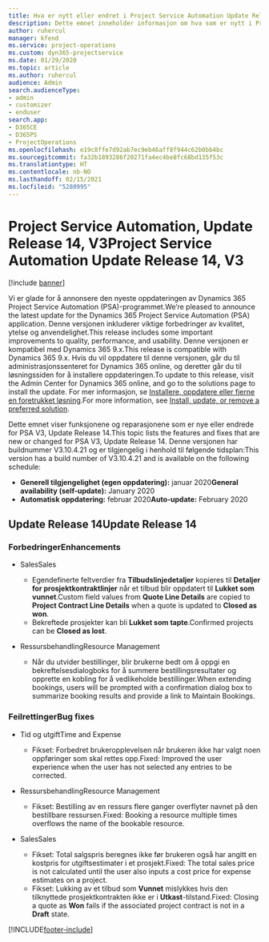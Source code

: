 ```yaml
---
title: Hva er nytt eller endret i Project Service Automation Update Release 14, V3
description: Dette emnet inneholder informasjon om hva som er nytt i Project Service Automation Update Release 14 V3.
author: ruhercul
manager: kfend
ms.service: project-operations
ms.custom: dyn365-projectservice
ms.date: 01/29/2020
ms.topic: article
ms.author: ruhercul
audience: Admin
search.audienceType:
- admin
- customizer
- enduser
search.app:
- D365CE
- D365PS
- ProjectOperations
ms.openlocfilehash: e19c8ffe7d92ab7ec9eb46aff8f944c62b0bb4bc
ms.sourcegitcommit: fa32b1893286f20271fa4ec4be8fc68bd135f53c
ms.translationtype: HT
ms.contentlocale: nb-NO
ms.lasthandoff: 02/15/2021
ms.locfileid: "5280995"
---
```

# <a name="project-service-automation-update-release-14-v3"></a><span data-ttu-id="b0070-103">Project Service Automation, Update Release 14, V3</span><span class="sxs-lookup"><span data-stu-id="b0070-103">Project Service Automation Update Release 14, V3</span></span>

[!include [banner](../includes/psa-now-project-operations.md)]

<span data-ttu-id="b0070-104">Vi er glade for å annonsere den nyeste oppdateringen av Dynamics 365 Project Service Automation (PSA)-programmet.</span><span class="sxs-lookup"><span data-stu-id="b0070-104">We’re pleased to announce the latest update for the Dynamics 365 Project Service Automation (PSA) application.</span></span> <span data-ttu-id="b0070-105">Denne versjonen inkluderer viktige forbedringer av kvalitet, ytelse og anvendelighet.</span><span class="sxs-lookup"><span data-stu-id="b0070-105">This release includes some important improvements to quality, performance, and usability.</span></span> <span data-ttu-id="b0070-106">Denne versjonen er kompatibel med Dynamics 365 9.x.</span><span class="sxs-lookup"><span data-stu-id="b0070-106">This release is compatible with Dynamics 365 9.x.</span></span> <span data-ttu-id="b0070-107">Hvis du vil oppdatere til denne versjonen, går du til administrasjonssenteret for Dynamics 365 online, og deretter går du til løsningssiden for å installere oppdateringen.</span><span class="sxs-lookup"><span data-stu-id="b0070-107">To update to this release, visit the Admin Center for Dynamics 365 online, and go to the solutions page to install the update.</span></span> <span data-ttu-id="b0070-108">For mer informasjon, se [Installere, oppdatere eller fjerne en foretrukket løsning](https://docs.microsoft.com/power-platform/admin/install-remove-preferred-solution).</span><span class="sxs-lookup"><span data-stu-id="b0070-108">For more information, see [Install, update, or remove a preferred solution](https://docs.microsoft.com/power-platform/admin/install-remove-preferred-solution).</span></span>

<span data-ttu-id="b0070-109">Dette emnet viser funksjonene og reparasjonene som er nye eller endrede for PSA V3, Update Release 14.</span><span class="sxs-lookup"><span data-stu-id="b0070-109">This topic lists the features and fixes that are new or changed for PSA V3, Update Release 14.</span></span> <span data-ttu-id="b0070-110">Denne versjonen har buildnummer V3.10.4.21 og er tilgjengelig i henhold til følgende tidsplan:</span><span class="sxs-lookup"><span data-stu-id="b0070-110">This version has a build number of V3.10.4.21 and is available on the following schedule:</span></span>

- <span data-ttu-id="b0070-111">**Generell tilgjengelighet (egen oppdatering):** januar 2020</span><span class="sxs-lookup"><span data-stu-id="b0070-111">**General availability (self-update):** January 2020</span></span>
- <span data-ttu-id="b0070-112">**Automatisk oppdatering:** februar 2020</span><span class="sxs-lookup"><span data-stu-id="b0070-112">**Auto-update:** February 2020</span></span>

## <a name="update-release-14"></a><span data-ttu-id="b0070-113">Update Release 14</span><span class="sxs-lookup"><span data-stu-id="b0070-113">Update Release 14</span></span>

### <a name="enhancements"></a><span data-ttu-id="b0070-114">Forbedringer</span><span class="sxs-lookup"><span data-stu-id="b0070-114">Enhancements</span></span>

- <span data-ttu-id="b0070-115">Sales</span><span class="sxs-lookup"><span data-stu-id="b0070-115">Sales</span></span>

     - <span data-ttu-id="b0070-116">Egendefinerte feltverdier fra **Tilbudslinjedetaljer** kopieres til **Detaljer for prosjektkontraktlinjer** når et tilbud blir oppdatert til **Lukket som vunnet**.</span><span class="sxs-lookup"><span data-stu-id="b0070-116">Custom field values from **Quote Line Details** are copied to **Project Contract Line Details** when a quote is updated to **Closed as won**.</span></span>
     - <span data-ttu-id="b0070-117">Bekreftede prosjekter kan bli **Lukket som tapte**.</span><span class="sxs-lookup"><span data-stu-id="b0070-117">Confirmed projects can be **Closed as lost**.</span></span>

- <span data-ttu-id="b0070-118">Ressursbehandling</span><span class="sxs-lookup"><span data-stu-id="b0070-118">Resource Management</span></span>

     - <span data-ttu-id="b0070-119">Når du utvider bestillinger, blir brukerne bedt om å oppgi en bekreftelsesdialogboks for å summere bestillingsresultater og opprette en kobling for å vedlikeholde bestillinger.</span><span class="sxs-lookup"><span data-stu-id="b0070-119">When extending bookings, users will be prompted with a confirmation dialog box to summarize booking results and provide a link to Maintain Bookings.</span></span>


### <a name="bug-fixes"></a><span data-ttu-id="b0070-120">Feilrettinger</span><span class="sxs-lookup"><span data-stu-id="b0070-120">Bug fixes</span></span>

- <span data-ttu-id="b0070-121">Tid og utgift</span><span class="sxs-lookup"><span data-stu-id="b0070-121">Time and Expense</span></span>

     - <span data-ttu-id="b0070-122">Fikset: Forbedret brukeropplevelsen når brukeren ikke har valgt noen oppføringer som skal rettes opp.</span><span class="sxs-lookup"><span data-stu-id="b0070-122">Fixed: Improved the user experience when the user has not selected any entries to be corrected.</span></span>

- <span data-ttu-id="b0070-123">Ressursbehandling</span><span class="sxs-lookup"><span data-stu-id="b0070-123">Resource Management</span></span>

     - <span data-ttu-id="b0070-124">Fikset: Bestilling av en ressurs flere ganger overflyter navnet på den bestillbare ressursen.</span><span class="sxs-lookup"><span data-stu-id="b0070-124">Fixed: Booking a resource multiple times overflows the name of the bookable resource.</span></span>

- <span data-ttu-id="b0070-125">Sales</span><span class="sxs-lookup"><span data-stu-id="b0070-125">Sales</span></span>

     - <span data-ttu-id="b0070-126">Fikset: Total salgspris beregnes ikke før brukeren også har angitt en kostpris for utgiftsestimater i et prosjekt.</span><span class="sxs-lookup"><span data-stu-id="b0070-126">Fixed: The total sales price is not calculated until the user also inputs a cost price for expense estimates on a project.</span></span>
     - <span data-ttu-id="b0070-127">Fikset: Lukking av et tilbud som **Vunnet** mislykkes hvis den tilknyttede prosjektkontrakten ikke er i **Utkast**-tilstand.</span><span class="sxs-lookup"><span data-stu-id="b0070-127">Fixed: Closing a quote as **Won** fails if the associated project contract is not in a **Draft** state.</span></span>



[!INCLUDE[footer-include](../includes/footer-banner.md)]